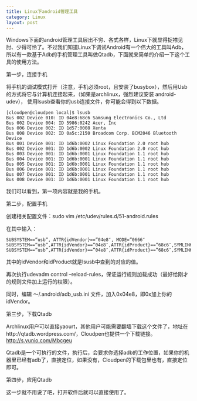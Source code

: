 ```yaml
---
title: Linux下android管理工具
category: Linux
layout: post
---
```



Windows下面的android管理工具层出不穷、各式各样，Linux下就显得捉襟见肘、少得可怜了。不过我们知道Linux下调试Android有一个伟大的工具叫Adb，所以有一款基于Adb的手机管理工具叫做Qtadb，下面就来简单的介绍一下这个工具的使用方法。

第一步，连接手机

将手机的调试模式打开（注意，手机必须root，且安装了busybox），然后用Usb的方式将它与计算机连接起来，（如果是archlinux，强烈建议安装 android-udev）， 使用lsusb查看你的usb连接文件，你可能会得到以下数据。

	[cloudpen@cloudpen local]$ lsusb
	Bus 002 Device 010: ID 04e8:68c6 Samsung Electronics Co., Ltd
	Bus 002 Device 004: ID 5986:0242 Acer, Inc
	Bus 006 Device 002: ID 1d57:0008 Xenta
	Bus 008 Device 002: ID 0a5c:2150 Broadcom Corp. BCM2046 Bluetooth Device
	Bus 001 Device 001: ID 1d6b:0002 Linux Foundation 2.0 root hub
	Bus 002 Device 001: ID 1d6b:0002 Linux Foundation 2.0 root hub
	Bus 003 Device 001: ID 1d6b:0001 Linux Foundation 1.1 root hub
	Bus 004 Device 001: ID 1d6b:0001 Linux Foundation 1.1 root hub
	Bus 005 Device 001: ID 1d6b:0001 Linux Foundation 1.1 root hub
	Bus 006 Device 001: ID 1d6b:0001 Linux Foundation 1.1 root hub
	Bus 007 Device 001: ID 1d6b:0001 Linux Foundation 1.1 root hub
	Bus 008 Device 001: ID 1d6b:0001 Linux Foundation 1.1 root hub

我们可以看到，第一项内容就是我的手机。

第二步，配置手机

创建相关配置文件：sudo vim /etc/udev/rules.d/51-android.rules

在其中输入：


	SUBSYSTEM==”usb”, ATTR{idVendor}==”04e8″, MODE=”0666″
	SUBSYSTEM==”usb”,ATTR{idVendor}==”04e8″,ATTR{idProduct}==”68c6″,SYMLINK+=”android_adb”
	SUBSYSTEM==”usb”,ATTR{idVendor}==”04e8″,ATTR{idProduct}==”68c6″,SYMLINK+=”android_fastboot”


其中的idVendor和idProduct就是lsusb中查到的对应的值。

再次执行udevadm control –reload-rules，保证运行规则加载成功（最好给刚才的规则文件加上运行的权限）。

同时，编辑 ～/.android/adb_usb.ini 文件，加入0x04e8，即0x加上你的idVendor。

第三步，下载Qtadb

Archlinux用户可以直接yaourt，其他用户可能需要翻墙下载这个文件了，地址在http://qtadb.wordpress.com/，Cloudpen也提供一个下载链接。http://s.yunio.com/Mbcgeu

Qtadb是一个可执行的文件，执行后，会要求你选择adb的工作位置，如果你的机器里已经有adb了，直接定位，如果没有，Cloudpen的下载包里也有，直接定位即可。

第四步，应用Qtadb

这一步就不用说了吧，打开软件后就可以直接使用了。
